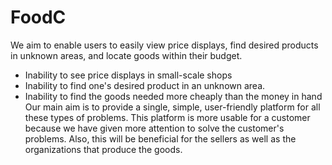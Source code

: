 # FoodC
We aim to enable users to easily view price displays, find desired products in unknown areas, and locate goods within their budget. 
* Inability to see price displays in small-scale shops
* Inability to find one's desired product in an unknown area.
* Inability to find the goods needed more cheaply than the money in hand
Our main aim is to provide a single, simple, user-friendly platform for all these types of problems. This platform is more usable for 
a customer because we have given more attention to solve the customer's problems. Also, this will be beneficial for the sellers as well 
as the organizations that produce the goods.

